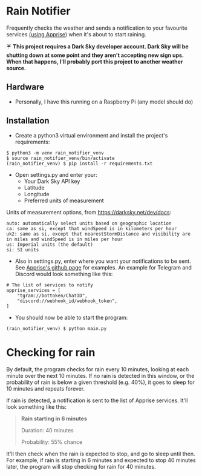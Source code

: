 # Rain Notifier

Frequently checks the weather and sends a notification to your favourite
services [(using Apprise](https://github.com/caronc/apprise)) when it's about to start
raining.

☔ **This project requires a Dark Sky developer account.  Dark Sky will be
shutting down at some point and they aren't accepting new sign ups. When that
happens, I'll probably port this project to another weather source.**

## Hardware
- Personally, I have this running on a Raspberry Pi (any model should do)

## Installation
- Create a python3 virtual environment and install the project's requirements:
```
$ python3 -m venv rain_notifier_venv
$ source rain_notifier_venv/bin/activate
(rain_notifier_venv) $ pip install -r requirements.txt
```
- Open settings.py and enter your:
  - Your Dark Sky API key
  - Latitude
  - Longitude
  - Preferred units of measurement

Units of measurement options, from https://darksky.net/dev/docs:
``` 
auto: automatically select units based on geographic location
ca: same as si, except that windSpeed is in kilometers per hour
uk2: same as si, except that nearestStormDistance and visibility are in miles and windSpeed is in miles per hour
us: Imperial units (the default)
si: SI units
```
- Also in settings.py, enter where you want your notifications to be sent. See
[Apprise's github page](https://github.com/caronc/apprise) for examples. An
example for Telegram and Discord would look something like this:
```
# The list of services to notify
apprise_services = [
    "tgram://bottoken/ChatID",
    "discord://webhook_id/webhook_token",
]
```
- You should now be able to start the program:
```
(rain_notifier_venv) $ python main.py
```

# Checking for rain
By default, the program checks for rain every 10 minutes, looking at each minute
over the next 10 minutes.  If no rain is detected in this window, or the
probability of rain is below a given threshold (e.g. 40%), it goes to sleep for
10 minutes and repeats forever.

If rain is detected, a notification is sent to the list of Apprise services.
It'll look something like this:
> **Rain starting in 6 minutes**
>
> Duration: 40 minutes
>
> Probability: 55% chance

It'll then check when the rain is expected to stop, and go to sleep until then.
For example, if rain is starting in 6 minutes and expected to stop 40 minutes
later, the program will stop checking for rain for 40 minutes.
